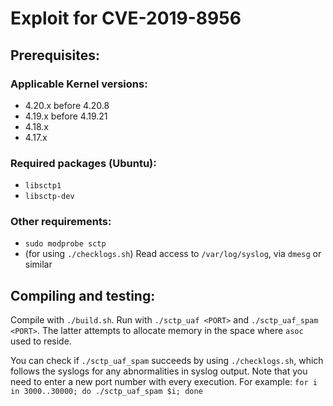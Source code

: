 # Exploit for CVE-2019-8956

## Prerequisites:
### Applicable Kernel versions:
* 4.20.x before 4.20.8
* 4.19.x before 4.19.21
* 4.18.x
* 4.17.x

### Required packages (Ubuntu):
* `libsctp1`
* `libsctp-dev`

### Other requirements:
* `sudo modprobe sctp`
* (for using `./checklogs.sh`) Read access to `/var/log/syslog`, via `dmesg` or similar

## Compiling and testing:
Compile with `./build.sh`. Run with `./sctp_uaf <PORT>` and `./sctp_uaf_spam <PORT>`.  The latter attempts to allocate memory in the space where `asoc` used to reside.

You can check if `./sctp_uaf_spam` succeeds by using `./checklogs.sh`, which follows the syslogs for any abnormalities in syslog output.  Note that you need to enter a new port number with every execution.  For example: `for i in 3000..30000; do ./sctp_uaf_spam $i; done`
